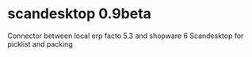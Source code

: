 # scandesktop 0.9beta
Connector between local erp facto 5.3 and shopware 6
Scandesktop for picklist and packing

